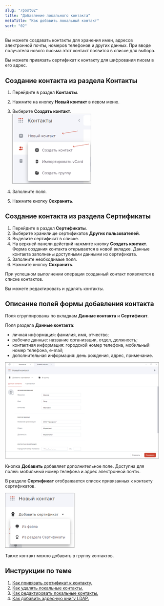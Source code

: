 ```yaml
---
slug: "/post02"
title: "Добавление локального контакта"
metaTitle: "Как добавить локальный контакт"
sort: "02"
---
```


Вы можете создавать контакты для хранения имен, адресов электронной почты, номеров телефонов и других данных. При вводе получателя нового письма этот контакт появится в списке для выбора.  

Вы можете привязать сертификат к контакту для шифрования писем в его адрес.  

## Создание контакта из раздела Контакты  

1. Перейдите в раздел **Контакты**.  
2. Нажмите на кнопку **Новый контакт** в левом меню.  
3. Выберите **Создать контакт**.  
    ![Создание контакта](./images/new-contact-01.png "Создание контакта")

4. Заполните поля.  
5. Нажмите кнопку **Сохранить**.  

## Создание контакта из раздела Сертификаты  

1. Перейдите в раздел **Сертификаты**.  
2. Выберите хранилище сертификатов **Других пользователей**.  
3. Выделите сертификат в списке.  
4. На верхней панели действий нажмите кнопку **Создать контакт**. Форма создания контакта открывается в новой вкладке. Данные контакта заполнены доступными данными из сертификата.  
5. Заполните необходимые поля.  
6. Нажмите кнопку **Сохранить**.  

При успешном выполнении операции созданный контакт появляется в списке контактов.  

Вы можете редактировать и удалять контакты.  

## Описание полей формы добавления контакта  

Поля сгруппированы по вкладкам **Данные контакта** и **Сертификат**.  

Поля раздела **Данные контакта**:  

- личная информация: фамилия, имя, отчество;  
- рабочие данные: название организации, отдел, должность;  
- контактная информация: городской номер телефона, мобильный номер телефона, e-mail;  
- дополнительная информация: день рождения, адрес, примечание.  

![Поля контакта](./images/new-contact-02.png "Поля контакта")

Кнопка **Добавить** добавляет дополнительное поле. Доступна для полей: мобильный номер телефона и адрес электронной почты.   

В разделе **Сертификат** отображается список привязанных к контакту сертификатов.  

![Сертификат контакта](./images/new-contact-03.png "Сертификат контакта")

Также контакт можно добавить в группу контактов.  

## Инструкции по теме

1. [Как привязать сертификат к контакту.](./05-link-contact-cert.md)  
2. [Как удалять локальные контакты.](./09-delete-contact.md)  
3. [Как редактировать локальные контакты.](./06-edit-contact.md)  
4. [Как добавить адресную книгу LDAP.](./03-add-ldap.md)  
